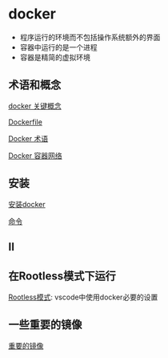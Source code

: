 # docker

- 程序运行的环境而不包括操作系统额外的界面
- 容器中运行的是一个进程
- 容器是精简的虚拟环境

## 术语和概念

[docker 关键概念](Docker_Key_Concepts.md)

[Dockerfile](Docker_Dockerfile.md)

[Docker 术语](Docker_Terms.md)

[Docker 容器网络](Docker_Container_Networking.md)

## 安装

[安装docker](Docker_Install.md)

[命令](Docker_Command.md)

## II

## 在Rootless模式下运行

[Rootless模式](Docker_Rootless.md): vscode中使用docker必要的设置

## 一些重要的镜像

[重要的镜像](Docker_Important_Images.md)
